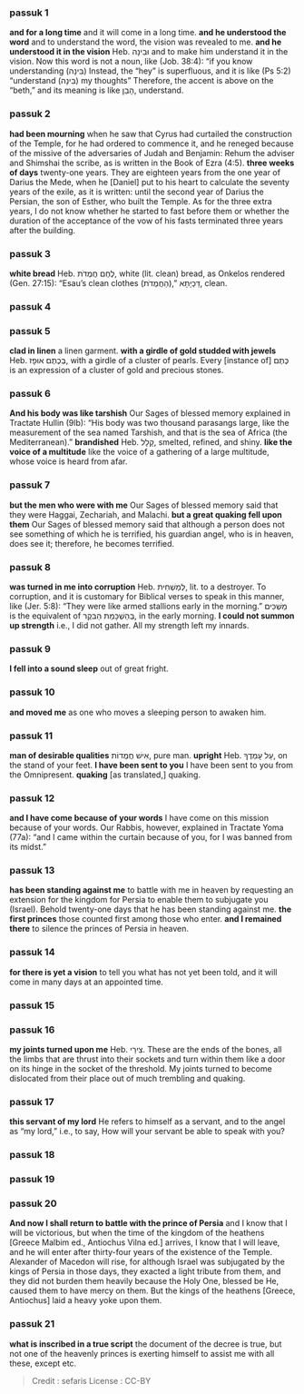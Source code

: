 
### passuk 1
<b>and for a long time</b> and it will come in a long time.
<b>and he understood the word</b> and to understand the word, the vision was revealed to me.
<b>and he understood it in the vision</b> Heb. וּבִינָה and to make him understand it in the vision. Now this word is not a noun, like (Job. 38:4): “if you know understanding (בִּינָה) Instead, the “hey” is superfluous, and it is like (Ps 5:2) “understand (בִּינָה) my thoughts” Therefore, the accent is above on the “beth,” and its meaning is like הָבֵן, understand.

### passuk 2
<b>had been mourning</b> when he saw that Cyrus had curtailed the construction of the Temple, for he had ordered to commence it, and he reneged because of the missive of the adversaries of Judah and Benjamin: Rehum the adviser and Shimshai the scribe, as is written in the Book of Ezra (4:5).
<b>three weeks of days</b> twenty-one years. They are eighteen years from the one year of Darius the Mede, when he [Daniel] put to his heart to calculate the seventy years of the exile, as it is written: until the second year of Darius the Persian, the son of Esther, who built the Temple. As for the three extra years, I do not know whether he started to fast before them or whether the duration of the acceptance of the vow of his fasts terminated three years after the building.

### passuk 3
<b>white bread</b> Heb. לֶחֶם חֲמֻדֹת, white (lit. clean) bread, as Onkelos rendered (Gen. 27:15): “Esau’s clean clothes (הַחֲמֻדֹת),” דַּכְיָתָא, clean.

### passuk 4

### passuk 5
<b>clad in linen</b> a linen garment.
<b>with a girdle of gold studded with jewels</b> Heb. בְּכֶתֶם אוּפָז, with a girdle of a cluster of pearls. Every [instance of] כֶּתֶם is an expression of a cluster of gold and precious stones.

### passuk 6
<b>And his body was like tarshish</b> Our Sages of blessed memory explained in Tractate Hullin (9lb): “His body was two thousand parasangs large, like the measurement of the sea named Tarshish, and that is the sea of Africa (the Mediterranean).”
<b>brandished</b> Heb. קָלָל, smelted, refined, and shiny.
<b>like the voice of a multitude</b> like the voice of a gathering of a large multitude, whose voice is heard from afar.

### passuk 7
<b>but the men who were with me</b> Our Sages of blessed memory said that they were Haggai, Zechariah, and Malachi.
<b>but a great quaking fell upon them</b> Our Sages of blessed memory said that although a person does not see something of which he is terrified, his guardian angel, who is in heaven, does see it; therefore, he becomes terrified.

### passuk 8
<b>was turned in me into corruption</b> Heb. לְמַשְׁחִית, lit. to a destroyer. To corruption, and it is customary for Biblical verses to speak in this manner, like (Jer. 5:8): “They were like armed stallions early in the morning.” מַשְׁכִּים is the equivalent of בְּהַשְׁכָּמַת הַבּקֶר, in the early morning.
<b>I could not summon up strength</b> i.e., I did not gather. All my strength left my innards.

### passuk 9
<b>I fell into a sound sleep</b> out of great fright.

### passuk 10
<b>and moved me</b> as one who moves a sleeping person to awaken him.

### passuk 11
<b>man of desirable qualities</b> אִישׁ חֲמֻדוֹת, pure man.
<b>upright</b> Heb. עַל עָמְדֶךָ, on the stand of your feet.
<b>I have been sent to you</b> I have been sent to you from the Omnipresent.
<b>quaking</b> [as translated,] quaking.

### passuk 12
<b>and I have come because of your words</b> I have come on this mission because of your words. Our Rabbis, however, explained in Tractate Yoma (77a): “and I came within the curtain because of you, for I was banned from its midst.”

### passuk 13
<b>has been standing against me</b> to battle with me in heaven by requesting an extension for the kingdom for Persia to enable them to subjugate you (Israel). Behold twenty-one days that he has been standing against me.
<b>the first princes</b> those counted first among those who enter.
<b>and I remained there</b> to silence the princes of Persia in heaven.

### passuk 14
<b>for there is yet a vision</b> to tell you what has not yet been told, and it will come in many days at an appointed time.

### passuk 15

### passuk 16
<b>my joints turned upon me</b> Heb. צִירַי. These are the ends of the bones, all the limbs that are thrust into their sockets and turn within them like a door on its hinge in the socket of the threshold. My joints turned to become dislocated from their place out of much trembling and quaking.

### passuk 17
<b>this servant of my lord</b> He refers to himself as a servant, and to the angel as “my lord,” i.e., to say, How will your servant be able to speak with you?

### passuk 18

### passuk 19

### passuk 20
<b>And now I shall return to battle with the prince of Persia</b> and I know that I will be victorious, but when the time of the kingdom of the heathens [Greece Malbim ed., Antiochus Vilna ed.] arrives, I know that I will leave, and he will enter after thirty-four years of the existence of the Temple. Alexander of Macedon will rise, for although Israel was subjugated by the kings of Persia in those days, they exacted a light tribute from them, and they did not burden them heavily because the Holy One, blessed be He, caused them to have mercy on them. But the kings of the heathens [Greece, Antiochus] laid a heavy yoke upon them.

### passuk 21
<b>what is inscribed in a true script</b> the document of the decree is true, but not one of the heavenly princes is exerting himself to assist me with all these, except etc.

>Credit : sefaris
>License : CC-BY